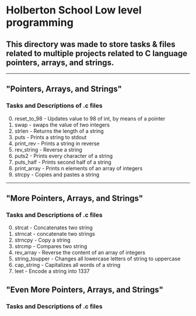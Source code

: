 # Holberton School Low level programming
## This directory was made to store tasks & files related to multiple projects related to C language pointers, arrays, and strings.
----------------------------------------------------------------------------------------------------------------
## "Pointers, Arrays, and Strings"
### Tasks and Descriptions of .c files
  0. reset_to_98 - Updates value to 98 of int, by means of a pointer
  1. swap - swaps the value of two integers
  2. strlen - Returns the length of a string
  3. puts - Prints a string to stdout
  4. print_rev - Prints a string in reverse
  5. rev_string - Reverse a string
  6. puts2 - Prints every character of a string
  7. puts_half - Prints second half of a string
  8. print_array - Prints n elements of an array of integers
  9. strcpy - Copies and pastes a string
----------------------------------------------------------------------------------------------------------------
## "More Pointers, Arrays, and Strings"
### Tasks and Descriptions of .c files
  0. strcat - Concatenates two string
  1. strncat - concatenate two strings
  2. strncpy - Copy a string
  3. strcmp - Compares two string
  4. rev_array - Reverse the content of an array of integers
  5. string_toupper - Changes all lowercase letters of string to uppercase
  6. cap_string - Capitalizes all words of a string
  7. leet - Encode a string into 1337
## "Even More Pointers, Arrays, and Strings"
### Tasks and Descriptions of .c files

